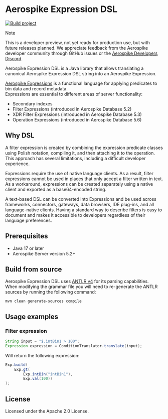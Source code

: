 # Aerospike Expression DSL
[![Build project](https://github.com/citrusleaf/expression-dsl-java/actions/workflows/build.yml/badge.svg)](https://github.com/citrusleaf/expression-dsl-java/actions/workflows/build.yml)

> [!NOTE]
> This is a developer preview, not yet ready for production use, but with future releases planned. We appreciate feedback from the Aerospike 
> developer community through GitHub issues or the [Aerospike Developers Discord](https://aerospike.com/community/).

Aerospike Expression DSL is a Java library that allows translating a canonical Aerospike Expression DSL string into an Aerospike Expression.

[Aerospike Expressions](https://aerospike.com/docs/server/guide/expressions) is a functional language for applying predicates to bin data and record metadata.  
Expressions are essential to different areas of server functionality:
* Secondary indexes
* Filter Expressions (introduced in Aerospike Database 5.2)
* XDR Filter Expressions (introduced in Aerospike Database 5.3)
* Operation Expressions (introduced in Aerospike Database 5.6)

## Why DSL
A filter expression is created by combining the expression predicate classes using Polish notation, compiling it, and then attaching it to the operation.
This approach has several limitations, including a difficult developer experience.

Expressions require the use of native language clients. As a result, filter expressions cannot be used in places that only accept a filter written in text.
As a workaround, expressions can be created separately using a native client and exported as a base64-encoded string.

A text-based DSL can be converted into Expressions and be used across frameworks, connectors, gateways, data browsers, IDE plug-ins, and all language-native clients.
Having a standard way to describe filters is easy to document and makes it accessible to developers regardless of their language preferences.

## Prerequisites
* Java 17 or later
* Aerospike Server version 5.2+

## Build from source
Aerospike Expression DSL uses [ANTLR v4](https://github.com/antlr/antlr4) for its parsing capabilities.  
When modifying the grammar file you will need to re-generate the ANTLR sources by running the following command:

`mvn clean generate-sources compile`

## Usage examples

### Filter expression
```java
String input = "$.intBin1 > 100";
Expression expression = ConditionTranslator.translate(input);
```
Will return the following expression:
```java
Exp.build(
    Exp.gt(
        Exp.intBin("intBin1"),
        Exp.val(100))
);
```

## License
Licensed under the Apache 2.0 License.

